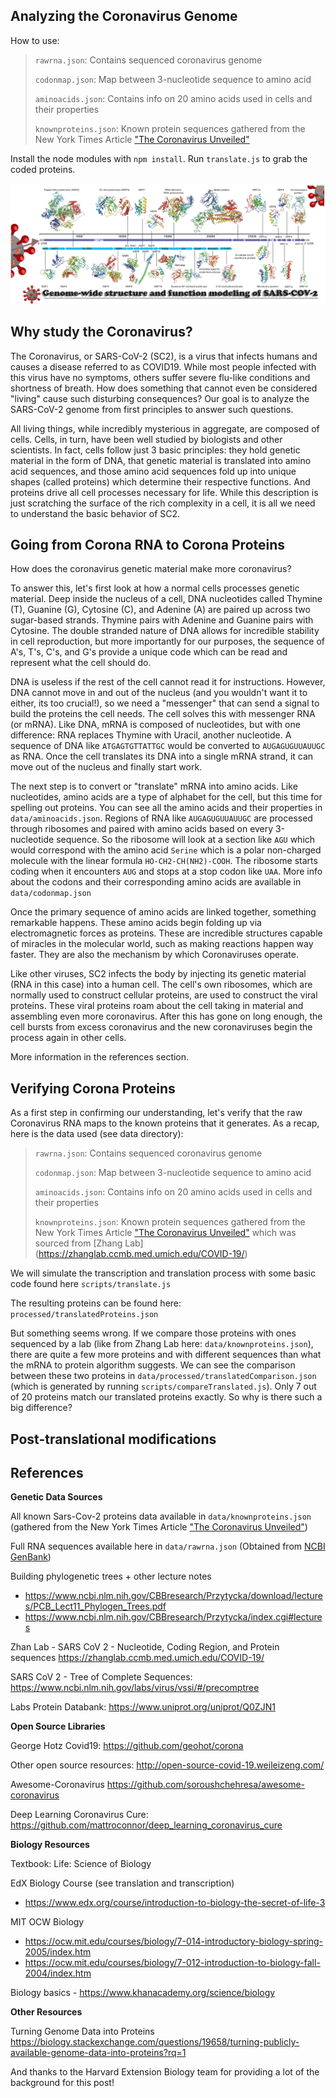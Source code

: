 ## Analyzing the Coronavirus Genome

How to use:

> `rawrna.json`: Contains sequenced coronavirus genome
> 
> `codonmap.json`: Map between 3-nucleotide sequence to amino acid
> 
> `aminoacids.json`: Contains info on 20 amino acids used in cells and their properties
> 
> `knownproteins.json`: Known protein sequences gathered from the New York Times Article ["The Coronavirus Unveiled"](https://www.nytimes.com/interactive/2020/health/coronavirus-unveiled.html) 

Install the node modules with `npm install`. Run `translate.js` to grab the coded proteins.

**![Alt text](public/covidimg.png?raw=true "Title")**

## Why study the Coronavirus?

The Coronavirus, or SARS-CoV-2 (SC2), is a virus that infects humans and causes a disease referred to as COVID19. While most people infected with this virus have no symptoms, others suffer severe flu-like conditions and shortness of breath. How does something that cannot even be considered "living" cause such disturbing consequences? Our goal is to analyze the SARS-CoV-2 genome from first principles to answer such questions.

All living things, while incredibly mysterious in aggregate, are composed of cells. Cells, in turn, have been well studied by biologists and other scientists. In fact, cells follow just 3 basic principles: they hold genetic material in the form of DNA, that genetic material is translated into amino acid sequences, and those amino acid sequences fold up into unique shapes (called proteins) which determine their respective functions. And proteins drive all cell processes necessary for life. While this description is just scratching the surface of the rich complexity in a cell, it is all we need to understand the basic behavior of SC2.

## Going from Corona RNA to Corona Proteins

How does the coronavirus genetic material make more coronavirus? 

To answer this, let's first look at how a normal cells processes genetic material. Deep inside the nucleus of a cell, DNA nucleotides called Thymine (T), Guanine (G), Cytosine (C), and Adenine (A) are paired up across two sugar-based strands. Thymine pairs with Adenine and Guanine pairs with Cytosine. The double stranded nature of DNA allows for incredible stability in cell reproduction, but more importantly for our purposes, the sequence of A's, T's, C's, and G's provide a unique code which can be read and represent what the cell should do.

DNA is useless if the rest of the cell cannot read it for instructions. However, DNA cannot move in and out of the nucleus (and you wouldn't want it to either, its too crucial!), so we need a "messenger" that can send a signal to build the proteins the cell needs. The cell solves this with messenger RNA (or mRNA). Like DNA, mRNA is composed of nucleotides, but with one difference: RNA replaces Thymine with Uracil, another nucleotide. A sequence of DNA like `ATGAGTGTTATTGC` would be converted to `AUGAGUGUUAUUGC` as RNA. Once the cell translates its DNA into a single mRNA strand, it can move out of the nucleus and finally start work.

The next step is to convert or "translate" mRNA into amino acids. Like nucleotides, amino acids are a type of alphabet for the cell, but this time for spelling out proteins. You can see all the amino acids and their properties in `data/aminoacids.json`. Regions of RNA like `AUGAGUGUUAUUGC` are processed through ribosomes and paired with amino acids based on every 3-nucleotide sequence. So the ribosome will look at a section like `AGU` which would correspond with the amino acid `Serine` which is a polar non-charged molecule with the linear formula `HO-CH2-CH(NH2)-COOH`. The ribosome starts coding when it encounters `AUG` and stops at a stop codon like `UAA`. More info about the codons and their corresponding amino acids are available in `data/codonmap.json`

Once the primary sequence of amino acids are linked together, something remarkable happens. These amino acids begin folding up via electromagnetic forces as proteins. These are incredible structures capable of miracles in the molecular world, such as making reactions happen way faster. They are also the mechanism by which Coronaviruses operate.

Like other viruses, SC2 infects the body by injecting its genetic material (RNA in this case) into a human cell. The cell's own ribosomes, which are normally used to construct cellular proteins, are used to construct the viral proteins. These viral proteins roam about the cell taking in material and assembling even more coronavirus. After this has gone on long enough, the cell bursts from excess coronavirus and the new coronaviruses begin the process again in other cells. 

More information in the references section.

## Verifying Corona Proteins

As a first step in confirming our understanding, let's verify that the raw Coronavirus RNA maps to the known proteins that it generates. As a recap, here is the data used (see data directory):

> `rawrna.json`: Contains sequenced coronavirus genome
> 
> `codonmap.json`: Map between 3-nucleotide sequence to amino acid
> 
> `aminoacids.json`: Contains info on 20 amino acids used in cells and their properties
> 
> `knownproteins.json`: Known protein sequences gathered from the New York Times Article ["The Coronavirus Unveiled"](https://www.nytimes.com/interactive/2020/health/coronavirus-unveiled.html) which was sourced from [Zhang Lab] (https://zhanglab.ccmb.med.umich.edu/COVID-19/)

We will simulate the transcription and translation process with some basic code found here `scripts/translate.js`

The resulting proteins can be found here: `processed/translatedProteins.json`

But something seems wrong. If we compare those proteins with ones sequenced by a lab (like from Zhang Lab here: `data/knownproteins.json`), there are quite a few more proteins and with different sequences than what the mRNA to protein algorithm suggests. We can see the comparison between these two proteins in `data/processed/translatedComparison.json` (which is generated by running `scripts/compareTranslated.js`). Only 7 out of 20 proteins match our translated proteins exactly. So why is there such a big difference?

## Post-translational modifications


## References

**Genetic Data Sources**

All known Sars-Cov-2 proteins data available in `data/knownproteins.json` (gathered from the New York Times Article ["The Coronavirus Unveiled"](https://www.nytimes.com/interactive/2020/health/coronavirus-unveiled.html))

Full RNA sequences available here in `data/rawrna.json` (Obtained from [NCBI GenBank](https://www.ncbi.nlm.nih.gov/labs/virus/vssi/#/virus?SeqType_s=Nucleotide&VirusLineage_ss=SARS-CoV-2,%20taxid:2697049&Completeness_s=complete))

Building phylogenetic trees + other lecture notes
- https://www.ncbi.nlm.nih.gov/CBBresearch/Przytycka/download/lectures/PCB_Lect11_Phylogen_Trees.pdf
- https://www.ncbi.nlm.nih.gov/CBBresearch/Przytycka/index.cgi#lectures

Zhan Lab - SARS CoV 2 - Nucleotide, Coding Region, and Protein sequences
https://zhanglab.ccmb.med.umich.edu/COVID-19/

SARS CoV 2 - Tree of Complete Sequences: https://www.ncbi.nlm.nih.gov/labs/virus/vssi/#/precomptree

Labs Protein Databank: https://www.uniprot.org/uniprot/Q0ZJN1

**Open Source Libraries**

George Hotz Covid19: https://github.com/geohot/corona

Other open source resources: http://open-source-covid-19.weileizeng.com/

Awesome-Coronavirus https://github.com/soroushchehresa/awesome-coronavirus

Deep Learning Coronavirus Cure: https://github.com/mattroconnor/deep_learning_coronavirus_cure

**Biology Resources**

Textbook: Life: Science of Biology

EdX Biology Course (see translation and transcription)
- https://www.edx.org/course/introduction-to-biology-the-secret-of-life-3

MIT OCW Biology 
- https://ocw.mit.edu/courses/biology/7-014-introductory-biology-spring-2005/index.htm
- https://ocw.mit.edu/courses/biology/7-012-introduction-to-biology-fall-2004/index.htm


Biology basics - https://www.khanacademy.org/science/biology

**Other Resources**

Turning Genome Data into Proteins 
https://biology.stackexchange.com/questions/19658/turning-publicly-available-genome-data-into-proteins?rq=1

And thanks to the Harvard Extension Biology team for providing a lot of the background for this post!

